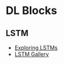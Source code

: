 # DL Blocks

## LSTM
 - [Exploring LSTMs](http://blog.echen.me/2017/05/30/exploring-lstms/)
 - [LSTM Gallery](http://blog.echen.me/lstm-explorer/#/gallery)
